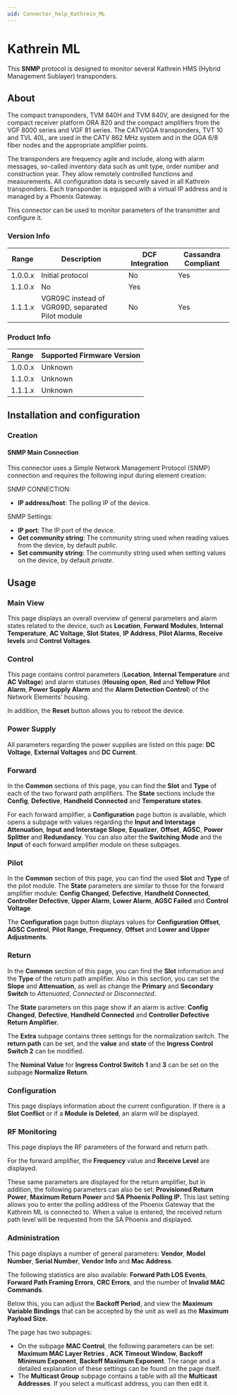```yaml
---
uid: Connector_help_Kathrein_ML
---
```


# Kathrein ML

This **SNMP** protocol is designed to monitor several Kathrein HMS (Hybrid Management Sublayer) transponders.

## About

The compact transponders, TVM 840H and TVM 840V, are designed for the compact receiver platform ORA 820 and the compact amplifiers from the VGF 8000 series and VGF 81 series.
The CATV/GGA transponders, TVT 10 and TVL 40L, are used in the CATV 862 MHz system and in the GGA 6/8 fiber nodes and the appropriate amplifier points.

The transponders are frequency agile and include, along with alarm messages, so-called inventory data such as unit type, order number and construction year. They allow remotely controlled functions and measurements. All configuration data is securely saved in all Kathrein transponders. Each transponder is equipped with a virtual IP address and is managed by a Phoenix Gateway.

This connector can be used to monitor parameters of the transmitter and configure it.

### Version Info

| Range     | Description                                      | DCF Integration     | Cassandra Compliant     |
|------------------|--------------------------------------------------|---------------------|-------------------------|
| 1.0.0.x          | Initial protocol                                 | No                  | Yes                     |
| 1.1.0.x          | No                                               | Yes                 |                         |
| 1.1.1.x          | VGR09C instead of VGR09D, separated Pilot module | No                  | Yes                     |

### Product Info

| Range | Supported Firmware Version |
|------------------|-----------------------------|
| 1.0.0.x          | Unknown                     |
| 1.1.0.x          | Unknown                     |
| 1.1.1.x          | Unknown                     |

## Installation and configuration

### Creation

#### SNMP Main Connection

This connector uses a Simple Network Management Protocol (SNMP) connection and requires the following input during element creation:

SNMP CONNECTION:

- **IP address/host**: The polling IP of the device.

SNMP Settings:

- **IP port**: The IP port of the device.
- **Get community string**: The community string used when reading values from the device, by default *public*.
- **Set community string**: The community string used when setting values on the device, by default *private*.

## Usage

### Main View

This page displays an overall overview of general parameters and alarm states related to the device, such as **Location**, **Forward** **Modules**, **Internal** **Temperature**, **AC Voltage**, **Slot** **States**, **IP Address**, **Pilot Alarms**, **Receive levels** and **Control Voltages**.

### Control

This page contains control parameters (**Location**, **Internal Temperature** and **AC Voltage**) and alarm statuses (**Housing open**, **Red** and **Yellow Pilot Alarm**, **Power Supply Alarm** and the **Alarm Detection Control**) of the Network Elements' housing.

In addition, the **Reset** button allows you to reboot the device.

### Power Supply

All parameters regarding the power supplies are listed on this page: **DC Voltage**, **External Voltages** and **DC Current**.

### Forward

In the **Common** sections of this page, you can find the **Slot** and **Type** of each of the two forward path amplifiers. The **State** sections include the **Config**, **Defective**, **Handheld** **Connected** and **Temperature states**.

For each forward amplifier, a **Configuration** page button is available, which opens a subpage with values regarding the **Input and Interstage Attenuation**, **Input and Interstage Slope**, **Equalizer**, **Offset**, **AGSC**, **Power** **Splitter** and **Redundancy**. You can also alter the **Switching** **Mode** and the **Input** of each forward amplifier module on these subpages.

### Pilot

In the **Common** section of this page, you can find the used **Slot** and **Type** of the pilot module. The **State** parameters are similar to those for the forward amplifier module: **Config Changed**, **Defective**, **Handheld Connected**, **Controller Defective**, **Upper Alarm**, **Lower Alarm**, **AGSC Failed** and **Control Voltage**.

The **Configuration** page button displays values for **Configuration Offset**, **AGSC Control**, **Pilot Range**, **Frequency**, **Offset** and **Lower and Upper Adjustments**.

### Return

In the **Common** section of this page, you can find the **Slot** information and the **Type** of the return path amplifier. Also in this section, you can set the **Slope** and **Attenuation**, as well as change the **Primary** and **Secondary** **Switch** to *Attenuated*, *Connected* or *Disconnected*.

The **State** parameters on this page show if an alarm is active: **Config Changed**, **Defective**, **Handheld Connected** and **Controller Defective** **Return Amplifier.**

The **Extra** subpage contains three settings for the normalization switch. The **return path** can be set, and the **value** and **state** of the **Ingress Control Switch 2** can be modified.

The **Nominal Value** for **Ingress Control Switch** **1** and **3** can be set on the subpage **Normalize Return**.

### Configuration

This page displays information about the current configuration. If there is a **Slot Conflict** or if a **Module is Deleted**, an alarm will be displayed.

### RF Monitoring

This page displays the RF parameters of the forward and return path.

For the forward amplifier, the **Frequency** value and **Receive Level** are displayed.

These same parameters are displayed for the return amplifier, but in addition, the following parameters can also be set: **Provisioned Return Power**, **Maximum Return Power** and **SA Phoenix Polling IP.** This last setting allows you to enter the polling address of the Phoenix Gateway that the Kathrein ML is connected to. When a value is entered, the received return path level will be requested from the SA Phoenix and displayed.

### Administration

This page displays a number of general parameters: **Vendor**, **Model Number**, **Serial Number**, **Vendor** **Info** and **Mac Address**.

The following statistics are also available: **Forward Path LOS Events**, **Forward Path Framing Errors**, **CRC Errors**, and the number of **Invalid MAC Commands**.

Below this, you can adjust the **Backoff Period**, and view the **Maximum Variable Bindings** that can be accepted by the unit as well as the **Maximum Payload Size.**

The page has two subpages:

- On the subpage **MAC Control**, the following parameters can be set: **Maximum MAC Layer Retries** , **ACK Timeout Window**, **Backoff Minimum Exponent**, **Backoff Maximum Exponent**. The range and a detailed explanation of these settings can be found on the page itself.
- The **Multicast Group** subpage contains a table with all the **Multicast Addresses**. If you select a multicast address, you can then edit it.
